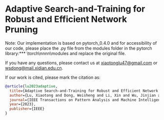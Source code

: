 # Adaptive Search-and-Training for Robust and Efficient Network Pruning

Note: Our implementation is based on pytorch_0.4.0 and for accessibility of our code, please place the .py file from the modules folder in the pytorch library:*** \torch\nnnn\modules and replace the original file.


If you have any questions, please contact us at xiaotonglu47@gmail.com or wsdong@mail.xidian.edu.cn. 

If our work is cited, please mark the citation as:

```BibTeX
@article{lu2023adaptive,
  title={Adaptive Search-and-Training for Robust and Efficient Network Pruning},
  author={Lu, Xiaotong and Dong, Weisheng and Li, Xin and Wu, Jinjian and Li, Leida and Shi, Guangming},
  journal={IEEE Transactions on Pattern Analysis and Machine Intelligence},
  year={2023},
  publisher={IEEE}
}
```
